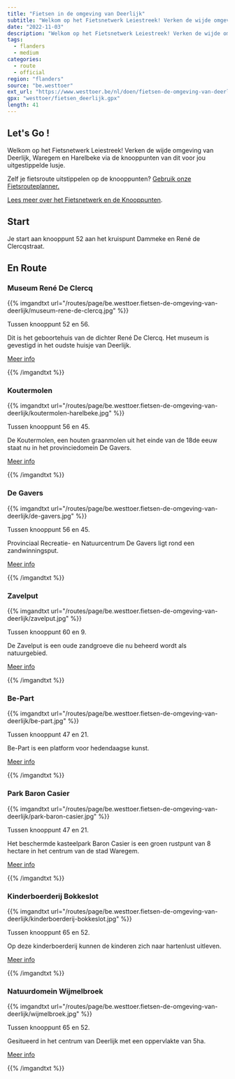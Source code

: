```yaml
---
title: "Fietsen in de omgeving van Deerlijk"
subtitle: "Welkom op het Fietsnetwerk Leiestreek! Verken de wijde omgeving van Deerlijk, Waregem en Harelbeke via de knooppunten van dit voor jou uitgestippelde lusje"
date: "2022-11-03"
description: "Welkom op het Fietsnetwerk Leiestreek! Verken de wijde omgeving van Deerlijk, Waregem en Harelbeke via de knooppunten van dit voor jou uitgestippelde lusje" 
tags:
  - flanders
  - medium
categories: 
  - route
  - official
region: "flanders"
source: "be.westtoer"
ext_url: "https://www.westtoer.be/nl/doen/fietsen-de-omgeving-van-deerlijk"
gpx: "westtoer/fietsen_deerlijk.gpx"
length: 41
---
```


## Let's Go !

Welkom op het Fietsnetwerk Leiestreek! Verken de wijde omgeving van Deerlijk, Waregem en Harelbeke via de knooppunten van dit voor jou uitgestippelde lusje.

Zelf je fietsroute uitstippelen op de knooppunten? [Gebruik onze Fietsrouteplanner.](https://www.westtoer.be/nl/fietsrouteplanner)

[Lees meer over het Fietsnetwerk en de Knooppunten](https://www.westtoer.be/nl/inspiratie/fietsnetwerk).

## Start 

Je start aan knooppunt 52 aan het kruispunt Dammeke en René de Clercqstraat. 

## En Route

### Museum René De Clercq 

{{% imgandtxt url="/routes/page/be.westtoer.fietsen-de-omgeving-van-deerlijk/museum-rene-de-clercq.jpg" %}}

Tussen knooppunt 52 en 56.

Dit is het geboortehuis van de dichter René De Clercq. Het museum is gevestigd in het oudste huisje van Deerlijk.

[Meer info](https://www.westtoer.be/nl/doen/museum-ren%C3%A9-de-clercq)

{{% /imgandtxt %}}

### Koutermolen

{{% imgandtxt url="/routes/page/be.westtoer.fietsen-de-omgeving-van-deerlijk/koutermolen-harelbeke.jpg" %}}

Tussen knooppunt  56 en 45.

De Koutermolen, een houten graanmolen uit het einde van de 18de eeuw staat nu in het provinciedomein De Gavers.

[Meer info](https://www.westtoer.be/nl/doen/koutermolen)

{{% /imgandtxt %}}

### De Gavers

{{% imgandtxt url="/routes/page/be.westtoer.fietsen-de-omgeving-van-deerlijk/de-gavers.jpg" %}}

Tussen knooppunt  56 en 45.

Provinciaal Recreatie- en Natuurcentrum De Gavers ligt rond een zandwinningsput. 

[Meer info](https://www.westtoer.be/nl/doen/provinciaal-recreatie-en-natuurcentrum-de-gavers)

{{% /imgandtxt %}}

### Zavelput

{{% imgandtxt url="/routes/page/be.westtoer.fietsen-de-omgeving-van-deerlijk/zavelput.jpg" %}}

Tussen knooppunt 60 en 9.

De Zavelput is een oude zandgroeve die nu beheerd wordt als natuurgebied.

[Meer info](https://www.westtoer.be/nl/doen/zavelput)

{{% /imgandtxt %}}

### Be-Part

{{% imgandtxt url="/routes/page/be.westtoer.fietsen-de-omgeving-van-deerlijk/be-part.jpg" %}}

Tussen knooppunt 47 en 21.

Be-Part is een platform voor hedendaagse kunst.

[Meer info](https://www.westtoer.be/nl/doen/be-part)

{{% /imgandtxt %}}

### Park Baron Casier

{{% imgandtxt url="/routes/page/be.westtoer.fietsen-de-omgeving-van-deerlijk/park-baron-casier.jpg" %}}

Tussen knooppunt 47 en 21.

Het beschermde kasteelpark Baron Casier is een groen rustpunt van 8 hectare in het centrum van de stad Waregem.

[Meer info](https://www.westtoer.be/nl/doen/park-baron-casier)

{{% /imgandtxt %}}

### Kinderboerderij Bokkeslot

{{% imgandtxt url="/routes/page/be.westtoer.fietsen-de-omgeving-van-deerlijk/kinderboerderij-bokkeslot.jpg" %}}

Tussen knooppunt 65 en 52.

Op deze kinderboerderij kunnen de kinderen zich naar hartenlust uitleven.

[Meer info](https://www.westtoer.be/nl/doen/kinderboerderij-bokkeslot)

{{% /imgandtxt %}}

### Natuurdomein Wijmelbroek

{{% imgandtxt url="/routes/page/be.westtoer.fietsen-de-omgeving-van-deerlijk/wijmelbroek.jpg" %}}

Tussen knooppunt 65 en 52.

Gesitueerd in het centrum van Deerlijk met een oppervlakte van 5ha.

[Meer info](https://www.westtoer.be/nl/doen/natuurdomein-wijmelbroek)

{{% /imgandtxt %}}
